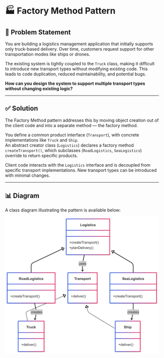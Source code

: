 # 🏭 Factory Method Pattern

## 📘 Problem Statement

You are building a logistics management application that initially supports only truck-based delivery. Over time, customers request support for other transportation modes like ships or drones.

The existing system is tightly coupled to the `Truck` class, making it difficult to introduce new transport types without modifying existing code. This leads to code duplication, reduced maintainability, and potential bugs.

**How can you design the system to support multiple transport types without changing existing logic?**

---

## ✅ Solution

The Factory Method pattern addresses this by moving object creation out of the client code and into a separate method — the factory method.

You define a common product interface (`Transport`), with concrete implementations like `Truck` and `Ship`.  
An abstract creator class (`Logistics`) declares a factory method `createTransport()`, which subclasses (`RoadLogistics`, `SeaLogistics`) override to return specific products.

Client code interacts with the `Logistics` interface and is decoupled from specific transport implementations. New transport types can be introduced with minimal changes.

---

## 📊 Diagram

A class diagram illustrating the pattern is available below:

![Factory Method Diagram](./diagram.png)

